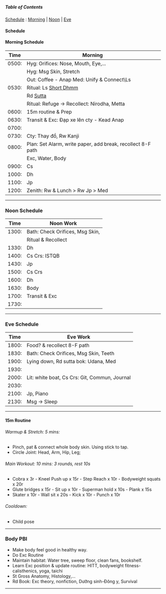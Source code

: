 ##### Table of Contents  
[Schedule](#schedule) :   [Morning](#morning-schedule)   |   [Noon](#noon-schedule)   |   [Eve](#eve-schedule)  <br>

#### Schedule
#### Morning Schedule
| Time  | Morning                                      |
|-------|----------------------------------------------|
| 0500: | Hyg: Orifices: Nose, Mouth, Eye,...       |
|       | Hyg: Msg Skin, Stretch                      |
|       | Out: Coffee - Anap Med: Unify & Connect\Ls   |
| 0530: | Ritual: Ls [Short Dhmm](https://www.dhammatalks.org/audio/morning/)    |
|       | Rd [Sutta](https://www.dhammatalks.org/random_sutta.php)                 |
|       | Ritual: Refuge -> Recollect: Nirodha, Metta    |
| 0600: | 15m routine & Prep                  |
| 0630: | Transit & Exc: Đạp xe lên cty - Kead Anap    |
| 0700: |            |
| 0730: | Cty: Thay đồ, Rw Kanji |
| 0800: | Plan: Set Alarm, write paper, add break, recollect 8-F path |
|       | Exc, Water, Body                          |
| 0900: | Cs                                        |
| 1000: | Dh                                        |
| 1100: | Jp                                        |
| 1200: | Zenith: Rw & Lunch > Rw Jp > Med          |
---
### Noon Schedule
| Time  | Noon Work                                    |
|-------|---------------------------------------------|
| 1300: | Bath: Check Orifices, Msg Skin,             |
|       | Ritual & Recollect                           |
| 1330: | Dh                                         |
| 1400: | Cs Crs: ISTQB                               |
| 1430: | Jp                                         |
| 1500: | Cs Crs                                     |
| 1600: | Dh                                         |
| 1630: | Body                                       |
| 1700: | Transit & Exc                               |
| 1730: |                                             |
---
### Eve Schedule
| Time  | Eve Work                                   |
|-------|--------------------------------------------|
| 1800: | Food? & recollect 8-F path                |
| 1830: | Bath: Check Orifices, Msg Skin, Teeth       |
| 1900: | Lying down, Rd sutta bok: Udana, Med        |
| 1930: |                                            |
| 2000: | Lit: white boat, Cs Crs: Git, Commun, Journal |
| 2030: |                                            |
| 2100: | Jp, Piano                                   |
| 2130: | Msg -> Sleep                               |
---
#### 15m Routine
###### Warmup & Stretch: 5 mins: 
+ Pinch, pat & connect whole body skin. Using stick to tap.
+ Circle Joint: Head, Arm, Hip, Leg;
###### Main Workout: 10 mins: 3 rounds, rest 10s
+ Cobra x 3r - Kneel Push up x 15r - Step Reach x 10r - Bodyweight squats  x 20r
+ Glute bridges x 15r - Sit up x 10r - Superman hold x 10s - Plank x 15s
+ Skater x 10r - Wall sit x 20s - Kick x 10r - Punch x 10r
###### Cooldown: 
+ Child pose
---
### Body PBI
- Make body feel good in healthy way.
- Do Exc Routine
- Maintain habitat: Water tree, sweep floor, clean fans, bookshelf.
- Learn Exc position & update routine: HITT, bodyweight fitness-calisthenics, yoga, taichi 
- St Gross Anatomy, Histology,...
- Rd Book: Exc theory, nonfiction, Dưỡng sinh-Đông y, Survival
---
